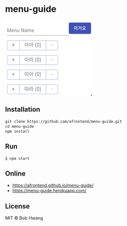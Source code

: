 # menu-guide

[![menu guide screenshot](screenshot/menu-guide.png "menu guide screenshot")](https://afrontend.github.io/menu-guide/)

## Installation

    git clone https://github.com/afrontend/menu-guide.git
    cd menu-guide
    npm install

## Run

    $ npm start

## Online

* https://afrontend.github.io/menu-guide/
* https://menu-guide.herokuapp.com/

## License

MIT © Bob Hwang
